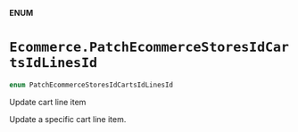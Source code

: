 **ENUM**

# `Ecommerce.PatchEcommerceStoresIdCartsIdLinesId`

```swift
enum PatchEcommerceStoresIdCartsIdLinesId
```

Update cart line item

Update a specific cart line item.
